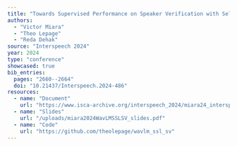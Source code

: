 ```yaml
---
title: "Towards Supervised Performance on Speaker Verification with Self-Supervised Learning by Leveraging Large-Scale ASR Models"
authors:
  - "Victor Miara"
  - "Theo Lepage"
  - "Reda Dehak"
source: "Interspeech 2024"
year: 2024
type: "conference"
showcased: true
bib_entries:
  pages: "2660--2664"
  doi: "10.21437/Interspeech.2024-486"
resources:
  - name: "Document"
    url: "https://www.isca-archive.org/interspeech_2024/miara24_interspeech.pdf"
  - name: "Slides"
    url: "/uploads/miara2024WavLMSSLSV_slides.pdf"
  - name: "Code"
    url: "https://github.com/theolepage/wavlm_ssl_sv"
---
```

